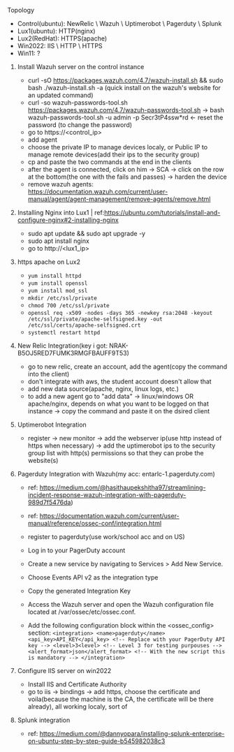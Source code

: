 Topology
 - Control(ubuntu): NewRelic \ Wazuh \ Uptimerobot \ Pagerduty \ Splunk
 - Lux1(ubuntu): HTTP(nginx)
 - Lux2(RedHat): HTTPS(apache)
 - Win2022: IIS \ HTTP \ HTTPS
 - Win11: ?

1. Install Wazuh server on the control instance
    - curl -sO https://packages.wazuh.com/4.7/wazuh-install.sh && sudo bash ./wazuh-install.sh -a  (quick install on the wazuh's website for an updated command)
    - curl -so wazuh-passwords-tool.sh https://packages.wazuh.com/4.7/wazuh-passwords-tool.sh -> bash wazuh-passwords-tool.sh -u admin -p Secr3tP4ssw*rd <- reset the password (to change the password)
    - go to https://<control_ip>
    - add agent
    - choose the private IP to manage devices localy, or Public IP to manage remote devices(add their ips to the security group)
    - cp and paste the two commands at the end in the clients
    - after the agent is connected, click on him -> SCA -> click on the row at the bottom(the one with the fails and passes) -> harden the device
    - remove wazuh agents: https://documentation.wazuh.com/current/user-manual/agent/agent-management/remove-agents/remove.html
  
2. Installing Nginx into Lux1 | ref:https://ubuntu.com/tutorials/install-and-configure-nginx#2-installing-nginx
    - sudo apt update && sudo apt upgrade -y
    - sudo apt install nginx
    - go to http://<lux1_ip>

3. https apache on Lux2
    - ``yum install httpd``
    - ``yum install openssl``
    - ``yum install mod_ssl``
    - ``mkdir /etc/ssl/private``
    - ``chmod 700 /etc/ssl/private``
    - ``openssl req -x509 -nodes -days 365 -newkey rsa:2048 -keyout /etc/ssl/private/apache-selfsigned.key -out /etc/ssl/certs/apache-selfsigned.crt``
    - ``systemctl restart httpd``

4. New Relic Integration(key i got: NRAK-B5OJ5RED7FUMK3RMGFBAUFF9T53)
    - go to new relic, create an account, add the agent(copy the command into the client)
    - don't integrate with aws, the student account doesn't allow that
    - add new data source(apache, nginx, linux logs, etc.)
    - to add a new agent go to "add data" -> linux/windows OR apache/nginx, depends on what you want to be logged on that instance -> copy the command and paste it on the dsired client
  
5. Uptimerobot Integration
    - register -> new monitor -> add the webserver ip(use http instead of https when necessary) -> add the uptimerobot ips to the security group list with http(s) permissions so that they can probe the website(s)
  
6. Pagerduty Integration with Wazuh(my acc: entarlc-1.pagerduty.com)
    - ref: https://medium.com/@hasithaupekshitha97/streamlining-incident-response-wazuh-integration-with-pagerduty-989d7f5476da)
    - ref: https://documentation.wazuh.com/current/user-manual/reference/ossec-conf/integration.html
    
    - register to pagerduty(use work/school acc and on US)
    - Log in to your PagerDuty account
    - Create a new service by navigating to Services > Add New Service.
    - Choose Events API v2 as the integration type
    - Copy the generated Integration Key
    - Access the Wazuh server and open the Wazuh configuration file located at /var/ossec/etc/ossec.conf.
    - Add the following configuration block within the <ossec_config> section:
      ``
          <integration>
            <name>pagerduty</name>
            <api_key>API_KEY</api_key> <!-- Replace with your PagerDuty API key -->
            <level>3<level> <!-- Level 3 for testing purpouses -->
            <alert_format>json</alert_format> <!-- With the new script this is mandatory -->
          </integration>
       ``

7. Configure IIS server on win2022
    - Install IIS and Certificate Authority
    - go to iis -> bindings -> add https, choose the certificate and voila(because the machine is the CA, the certificate will be there already), all working localy, sort of


8. Splunk integration
    - ref: https://medium.com/@dannyopara/installing-splunk-enterprise-on-ubuntu-step-by-step-guide-b545982038c3

